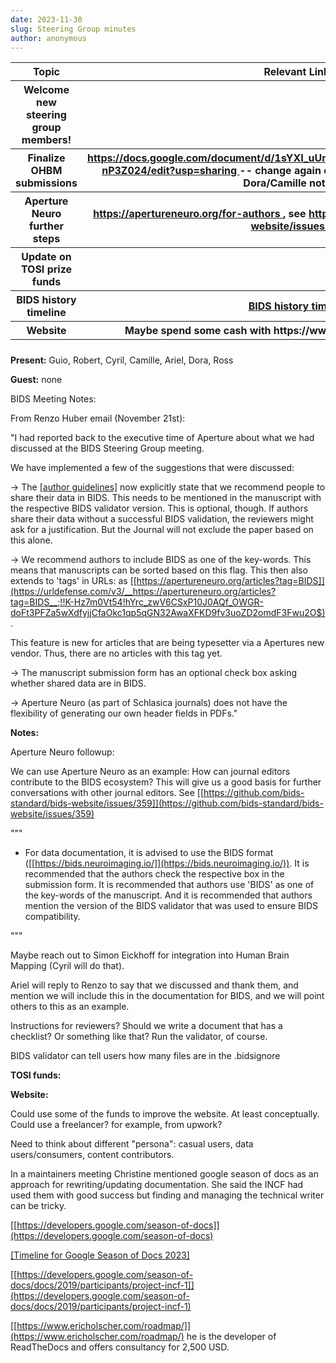 ```yaml
---
date: 2023-11-30
slug: Steering Group minutes
author: anonymous
---
```


<!-- more -->

<table>
 <colgroup>
  <col style="width: 47%"/>
  <col style="width: 52%"/>
 </colgroup>
 <thead>
  <tr class="header">
   <th>
    <strong>
     Topic
    </strong>
   </th>
   <th>
    <strong>
     Relevant Links
    </strong>
   </th>
  </tr>
  <tr class="odd">
   <th>
    Welcome new steering group members!
   </th>
   <th>
   </th>
  </tr>
  <tr class="header">
   <th>
    Finalize OHBM submissions
   </th>
   <th>
    <a href="https://docs.google.com/document/d/1sYXI_uUmkMMZg4OqYRSOCRkb66IZ_qQJbvI-nP3Z024/edit?usp=sharing">
     <u>
      https://docs.google.com/document/d/1sYXI_uUmkMMZg4OqYRSOCRkb66IZ_qQJbvI-nP3Z024/edit?usp=sharing
     </u>
    </a>
    -- change again of people, no multiple submissions, Dora/Camille not
going
   </th>
  </tr>
  <tr class="odd">
   <th>
    Aperture Neuro further steps
   </th>
   <th>
    <a href="https://apertureneuro.org/for-authors">
     <u>
      https://apertureneuro.org/for-authors
     </u>
    </a>
    , see
    <a href="https://github.com/bids-standard/bids-website/issues/359">
     <u>
      https://github.com/bids-standard/bids-website/issues/359
     </u>
    </a>
   </th>
  </tr>
  <tr class="header">
   <th>
    Update on TOSI prize funds
   </th>
   <th>
   </th>
  </tr>
  <tr class="odd">
   <th>
    BIDS history timeline
   </th>
   <th>
    <a href="https://docs.google.com/presentation/d/1rY-ByN45tWVxV6gpAz541cPvLXwL4itbu8Pwu_V4qtw/edit#slide=id.p">
     <u>
      BIDS
history timeline
     </u>
    </a>
   </th>
  </tr>
  <tr class="header">
   <th>
    Website
   </th>
   <th>
    Maybe spend some cash with
https://www.ericholscher.com/roadmap/
   </th>
  </tr>
  <tr class="odd">
   <th>
   </th>
   <th>
   </th>
  </tr>
 </thead>
 <tbody>
 </tbody>
</table>

**Present:** Guio, Robert, Cyril, Camille, Ariel, Dora, Ross

**Guest:** none

BIDS Meeting Notes:

From Renzo Huber email (November 21st):

"I had reported back to the executive time of Aperture about what we had
discussed at the BIDS Steering Group meeting.

We have implemented a few of the suggestions that were discussed:

-\> The [[author
guidelines]](https://urldefense.com/v3/__https://apertureneuro.org/for-authors__;!!K-Hz7m0Vt54!hYrc_zwV6CSxP10J0AQf_OWGR-doFt3PFZa5wXdfyjjCfaOkc1qp5qGN32AwaXFKD9fv3uoZD2omdBKU8W3m$)
now explicitly state that we recommend people to share their data in
BIDS. This needs to be mentioned in the manuscript with the respective
BIDS validator version. This is optional, though. If authors share their
data without a successful BIDS validation, the reviewers might ask for a
justification. But the Journal will not exclude the paper based on this
alone.

-\> We recommend authors to include BIDS as one of the key-words. This
means that manuscripts can be sorted based on this flag. This then also
extends to 'tags' in URLs: as
[[https://apertureneuro.org/articles?tag=BIDS]](https://urldefense.com/v3/__https://apertureneuro.org/articles?tag=BIDS__;!!K-Hz7m0Vt54!hYrc_zwV6CSxP10J0AQf_OWGR-doFt3PFZa5wXdfyjjCfaOkc1qp5qGN32AwaXFKD9fv3uoZD2omdF3Fwu2O$).

This feature is new for articles that are being typesetter via a
Apertures new vendor. Thus, there are no articles with this tag yet.

-\> The manuscript submission form has an optional check box asking
whether shared data are in BIDS.

-\> Aperture Neuro (as part of Schlasica journals) does not have the
flexibility of generating our own header fields in PDFs."

**Notes:**

Aperture Neuro followup:

We can use Aperture Neuro as an example: How can journal editors
contribute to the BIDS ecosystem? This will give us a good basis for
further conversations with other journal editors. See
[[https://github.com/bids-standard/bids-website/issues/359]](https://github.com/bids-standard/bids-website/issues/359)

"""

- For data documentation, it is advised to use the BIDS format
  ([[https://bids.neuroimaging.io/]](https://bids.neuroimaging.io/)).
  It is recommended that the authors check the respective box in the
  submission form. It is recommended that authors use 'BIDS' as one of
  the key-words of the manuscript. And it is recommended that authors
  mention the version of the BIDS validator that was used to ensure
  BIDS compatibility.

"""

Maybe reach out to Simon Eickhoff for integration into Human Brain
Mapping (Cyril will do that).

Ariel will reply to Renzo to say that we discussed and thank them, and
mention we will include this in the documentation for BIDS, and we will
point others to this as an example.

Instructions for reviewers? Should we write a document that has a
checklist? Or something like that? Run the validator, of course.

BIDS validator can tell users how many files are in the .bidsignore

**TOSI funds:**

**Website:**

Could use some of the funds to improve the website. At least
conceptually. Could use a freelancer? for example, from upwork?

Need to think about different "persona": casual users, data
users/consumers, content contributors.

In a maintainers meeting Christine mentioned google season of docs as an
approach for rewriting/updating documentation. She said the INCF had
used them with good success but finding and managing the technical
writer can be tricky.

[[https://developers.google.com/season-of-docs]](https://developers.google.com/season-of-docs)

[[Timeline for Google Season of Docs
2023]](https://developers.google.com/season-of-docs/docs/timeline)

[[https://developers.google.com/season-of-docs/docs/2019/participants/project-incf-1]](https://developers.google.com/season-of-docs/docs/2019/participants/project-incf-1)

[[https://www.ericholscher.com/roadmap/]](https://www.ericholscher.com/roadmap/)
he is the developer of ReadTheDocs and offers consultancy for 2,500 USD.
